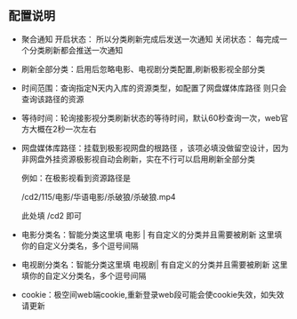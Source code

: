 ## 配置说明
- 聚合通知 
  开启状态： 所以分类刷新完成后发送一次通知 
  关闭状态： 每完成一个分类刷新都会推送一次通知

- 刷新全部分类：启用后忽略电影、电视剧分类配置,刷新极影视全部分类

- 时间范围：查询指定N天内入库的资源类型，如配置了网盘媒体库路径 则只会查询该路径的资源

- 等待时间：轮询接影视分类刷新状态的等待时间，默认60秒查询一次，web官方大概在2秒一次左右

- 网盘媒体库路径：挂载到极影视网盘的根路径 ，该项必填没做留空设计，因为非网盘外挂资源极影视自动会刷新，实在不行可以启用刷新全部分类

  例如：在极影视看到资源路径是 

  /cd2/115/电影/华语电影/杀破狼/杀破狼.mp4 

  此处填 /cd2  即可

- 电影分类名：智能分类这里填 电影 | 有自定义的分类并且需要被刷新 这里填你的自定义分类名，多个逗号间隔 

- 电视剧分类名：智能分类这里填 电视剧| 有自定义的分类并且需要被刷新 这里填你的自定义分类名，多个逗号间隔 

- cookie：极空间web端cookie,重新登录web段可能会使cookie失效，如失效请更新